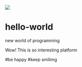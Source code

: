 ![](https://img.shields.io/badge/hello-world-voilet.svg?style=for-the-badge)
# hello-world

new world of programming

Wow! This is so interesting platform 

#be happy #keep smilimg

